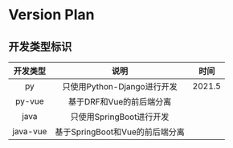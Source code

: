 # Version Plan

## 开发类型标识

|开发类型|说明|时间|
|:---:|:---:|:---:|
|py|只使用Python-Django进行开发|2021.5|
|py-vue|基于DRF和Vue的前后端分离||
|java|只使用SpringBoot进行开发||
|java-vue|基于SpringBoot和Vue的前后端分离||

